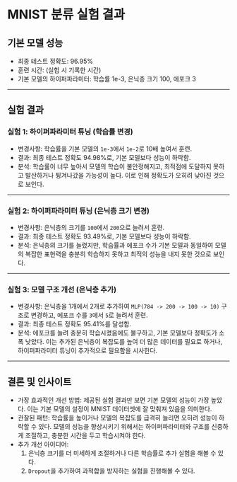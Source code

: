 # MNIST 분류 실험 결과

## 기본 모델 성능
- 최종 테스트 정확도: 96.95%
- 훈련 시간: (실험 시 기록한 시간)
- 기본 모델의 하이퍼파라미터: 학습률 1e-3, 은닉층 크기 100, 에포크 3

---

## 실험 결과

### 실험 1: 하이퍼파라미터 튜닝 (학습률 변경)
- 변경사항: 학습률을 기본 모델의 `1e-3`에서 `1e-2`로 10배 높여서 훈련.
- 결과: 최종 테스트 정확도 94.98%로, 기본 모델보다 성능이 하락함.
- 분석: 학습률이 너무 높아서 모델의 학습이 불안정해지고, 최적점에 도달하지 못하고 발산하거나 튕겨나갔을 가능성이 높다. 이로 인해 정확도가 오히려 낮아진 것으로 보인다.

---

### 실험 2: 하이퍼파라미터 튜닝 (은닉층 크기 변경)
- 변경사항: 은닉층의 크기를 `100`에서 `200`으로 늘려서 훈련.
- 결과: 최종 테스트 정확도 93.49%로, 기본 모델보다 성능이 하락함.
- 분석: 은닉층의 크기를 늘렸지만, 학습률과 에포크 수가 기본 모델과 동일하여 모델의 복잡한 표현력을 충분히 학습하지 못하고 최적의 성능을 내지 못한 것으로 보인다.

---

### 실험 3: 모델 구조 개선 (은닉층 추가)
- 변경사항: 은닉층을 1개에서 2개로 추가하여 `MLP(784 -> 200 -> 100 -> 10)` 구조로 변경하고, 에포크 수를 `3`에서 `5`로 늘려서 훈련.
- 결과: 최종 테스트 정확도 95.41%를 달성함.
- 분석: 에포크를 늘려 충분히 학습시켰음에도 불구하고, 기본 모델보다 정확도가 소폭 낮았다. 이는 추가된 은닉층이 복잡도를 높여 더 많은 데이터를 필요로 하거나, 하이퍼파라미터 튜닝이 추가적으로 필요함을 시사한다.

---

## 결론 및 인사이트
- 가장 효과적인 개선 방법: 제공된 실험 결과만 보면 기본 모델의 성능이 가장 높았다. 이는 기본 모델의 설정이 MNIST 데이터셋에 잘 맞춰져 있음을 의미한다.
- 관찰된 패턴: 학습률을 높이거나 모델의 복잡도를 급격히 늘리면 오히려 성능이 하락할 수 있다. 모델의 성능을 향상시키기 위해서는 하이퍼파라미터와 구조를 신중하게 조절하고, 충분한 시간을 두고 학습시켜야 한다.
- 추가 개선 아이디어:
    1.  은닉층 크기를 더 미세하게 조절하거나 다른 학습률로 추가 실험을 해볼 수 있다.
    2.  `Dropout`을 추가하여 과적합을 방지하는 실험을 진행해볼 수 있다.